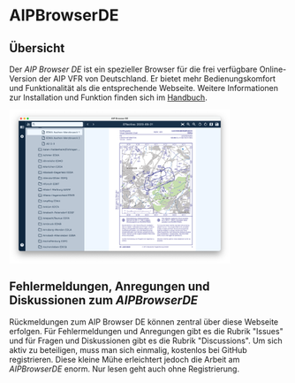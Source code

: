 # AIPBrowserDE

## Übersicht

Der *AIP Browser DE* ist ein spezieller Browser für die frei verfügbare Online-Version der AIP VFR von Deutschland. Er bietet mehr Bedienungskomfort und Funktionalität als die entsprechende Webseite. Weitere Informationen zur Installation und Funktion finden sich im [Handbuch](https://mpmediasoft.de/products/AIPBrowserDE/help/AIPBrowserDE.html).

<img align="center" src="docs/images/AIPBrowserDE-Screenshot.png" width="400">

## Fehlermeldungen, Anregungen und Diskussionen zum *AIPBrowserDE*

Rückmeldungen zum AIP Browser DE können zentral über diese Webseite erfolgen. Für Fehlermeldungen und Anregungen gibt es die Rubrik "Issues" und für Fragen und Diskussionen gibt es die Rubrik "Discussions". Um sich aktiv zu beteiligen, muss man sich einmalig, kostenlos bei GitHub registrieren. Diese kleine Mühe erleichtert jedoch die Arbeit am *AIPBrowserDE* enorm. Nur lesen geht auch ohne Registrierung.



